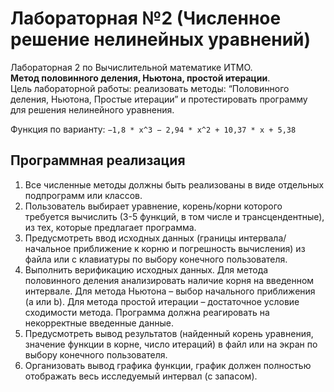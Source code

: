 # Лабораторная №2 (Численное решение нелинейных уравнений)
Лабораторная 2 по Вычислительной математике ИТМО.  
**Метод половинного деления, Ньютона, простой итерации**.  
Цель лабораторной работы: реализовать методы: “Половинного деления, Ньютона, Простые итерации” и протестировать программу для решения нелинейного уравнения.

Функция по варианту: `−1,8 * x^3 − 2,94 * x^2 + 10,37 * x + 5,38`

## Программная реализация  
1. Все численные методы должны быть реализованы в виде отдельных подпрограмм или классов.
2. Пользователь выбирает уравнение, корень/корни которого требуется вычислить (3-5 функций, в том числе и трансцендентные), из тех, которые предлагает программа.
3. Предусмотреть ввод исходных данных (границы интервала/начальное приближение к корню и погрешность вычисления) из файла или с клавиатуры по выбору конечного пользователя.
4. Выполнить верификацию исходных данных. Для метода половинного деления анализировать наличие корня на введенном интервале. Для метода Ньютона – выбор начального приближения (а или b). Для метода простой итерации – достаточное условие сходимости метода. Программа должна реагировать на некорректные введенные данные.
5. Предусмотреть вывод результатов (найденный корень уравнения, значение функции в корне, число итераций) в файл или на экран по выбору конечного пользователя.
6. Организовать вывод графика функции, график должен полностью отображать весь исследуемый интервал (с запасом).
